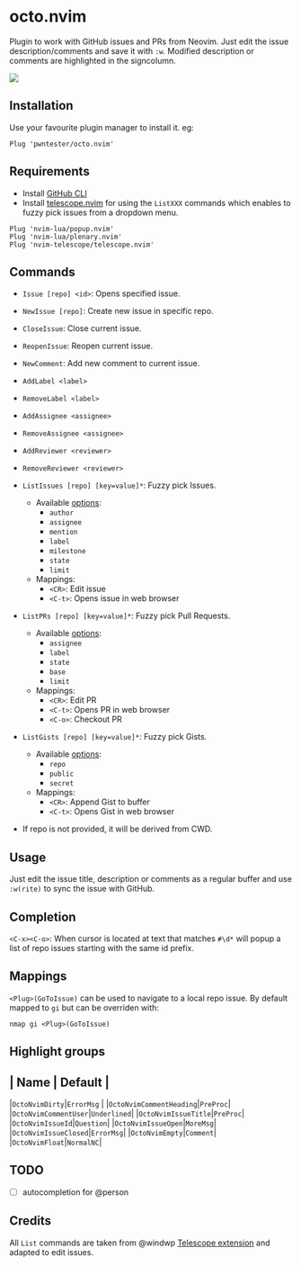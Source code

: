 # octo.nvim
Plugin to work with GitHub issues and PRs from Neovim. Just edit the issue description/comments and save it with `:w`.
Modified description or comments are highlighted in the signcolumn.


![](https://i.imgur.com/pv9MSJW.png)


## Installation

Use your favourite plugin manager to install it. eg:

```
Plug 'pwntester/octo.nvim'
```

## Requirements

- Install [GitHub CLI](https://cli.github.com/)
- Install [telescope.nvim](https://github.com/nvim-telescope/telescope.nvim) for using the `ListXXX` commands which enables to fuzzy pick issues from a dropdown menu.

```
Plug 'nvim-lua/popup.nvim'
Plug 'nvim-lua/plenary.nvim'
Plug 'nvim-telescope/telescope.nvim'
```


## Commands

- `Issue [repo] <id>`: Opens specified issue.
- `NewIssue [repo]`: Create new issue in specific repo.
- `CloseIssue`: Close current issue.
- `ReopenIssue`: Reopen current issue.
- `NewComment`: Add new comment to current issue.

- `AddLabel <label>`
- `RemoveLabel <label>`
- `AddAssignee <assignee>`
- `RemoveAssignee <assignee>`
- `AddReviewer <reviewer>`
- `RemoveReviewer <reviewer>`

- `ListIssues [repo] [key=value]*`: Fuzzy pick Issues.
  - Available [options](https://cli.github.com/manual/gh_issue_list):
    - `author`
    - `assignee`
    - `mention`
    - `label`
    - `milestone`
    - `state`
    - `limit`
  - Mappings:
    - `<CR>`: Edit issue 
    - `<C-t>`: Opens issue in web browser
- `ListPRs [repo] [key=value]*`: Fuzzy pick Pull Requests.
  - Available [options](https://cli.github.com/manual/gh_pr_list):
    - `assignee`
    - `label`
    - `state`
    - `base`
    - `limit`
  - Mappings:
    - `<CR>`: Edit PR
    - `<C-t>`: Opens PR in web browser
    - `<C-o>`: Checkout PR
- `ListGists [repo] [key=value]*`: Fuzzy pick Gists.
  - Available [options](https://cli.github.com/manual/gh_gist_list):
    - `repo`
    - `public`
    - `secret`
  - Mappings:
    - `<CR>`: Append Gist to buffer
    - `<C-t>`: Opens Gist in web browser

* If repo is not provided, it will be derived from CWD.

## Usage

Just edit the issue title, description or comments as a regular buffer and use `:w(rite)` to sync the issue with GitHub.

## Completion

`<C-x><C-o>`: When cursor is located at text that matches `#\d*` will popup a list of repo issues starting with the same id prefix.

## Mappings

`<Plug>(GoToIssue)` can be used to navigate to a local repo issue. By default mapped to `gi` but can be overriden with: 

```
nmap gi <Plug>(GoToIssue)
```

## Highlight groups

| Name | Default |
------------------
|`OctoNvimDirty`|`ErrorMsg` |
|`OctoNvimCommentHeading`|`PreProc`|
|`OctoNvimCommentUser`|`Underlined`|
|`OctoNvimIssueTitle`|`PreProc`|
|`OctoNvimIssueId`|`Question`|
|`OctoNvimIssueOpen`|`MoreMsg`|
|`OctoNvimIssueClosed`|`ErrorMsg`|
|`OctoNvimEmpty`|`Comment`|
|`OctoNvimFloat`|`NormalNC`|

## TODO

- [ ] autocompletion for @person

## Credits
All `List` commands are taken from @windwp [Telescope extension](https://github.com/nvim-telescope/telescope-github.nvim) and adapted to edit issues.

